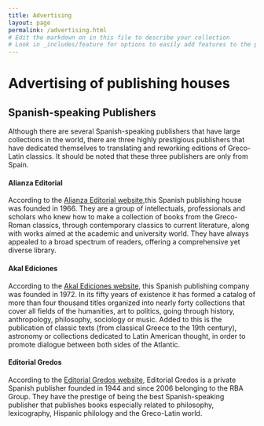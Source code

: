 ```yaml
---
title: Advertising 
layout: page
permalink: /advertising.html
# Edit the markdown on in this file to describe your collection
# Look in _includes/feature for options to easily add features to the page
---
```

# Advertising of publishing houses

## Spanish-speaking Publishers 
Although there are several Spanish-speaking publishers that have large collections in the world, there are three highly prestigious publishers that have dedicated themselves to translating and reworking editions of Greco-Latin classics. It should be noted that these three publishers are only from Spain.

#### Alianza Editorial
According to the [Alianza Editorial website](https://www.alianzaeditorial.es/quienes-somos/),this Spanish publishing house was founded in 1966. They are a group of intellectuals, professionals and scholars who knew how to make a collection of books from the Greco-Roman classics, through contemporary classics to current literature, along with works aimed at the academic and university world. They have always appealed to a broad spectrum of readers, offering a comprehensive yet diverse library.

#### Akal Ediciones
According to the [Akal Ediciones website](https://www.akal.com/p/quienes-somos/), this Spanish publishing company was founded in 1972. In its fifty years of existence it has formed a catalog of more than four thousand titles organized into nearly forty collections that cover all fields of the humanities, art to politics, going through history, anthropology, philosophy, sociology or music. Added to this is the publication of classic texts (from classical Greece to the 19th century), astronomy or collections dedicated to Latin American thought, in order to promote dialogue between both sides of the Atlantic.

#### Editorial Gredos
According to the [Editorial Gredos website](https://www.rbalibros.com/gredos), Editorial Gredos is a private Spanish publisher founded in 1944 and since 2006 belonging to the RBA Group. They have the prestige of being the best Spanish-speaking publisher that publishes books especially related to philosophy, lexicography, Hispanic philology and the Greco-Latin world.

